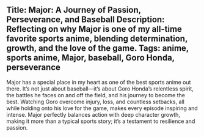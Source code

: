 Title: Major: A Journey of Passion, Perseverance, and Baseball
Description: Reflecting on why Major is one of my all-time favorite sports anime, blending determination, growth, and the love of the game.
Tags: anime, sports anime, Major, baseball, Goro Honda, perseverance
---
Major has a special place in my heart as one of the best sports anime out there. It’s not just about baseball—it’s about Goro Honda’s relentless spirit, the battles he faces on and off the field, and his journey to become the best. Watching Goro overcome injury, loss, and countless setbacks, all while holding onto his love for the game, makes every episode inspiring and intense. Major perfectly balances action with deep character growth, making it more than a typical sports story; it’s a testament to resilience and passion.

